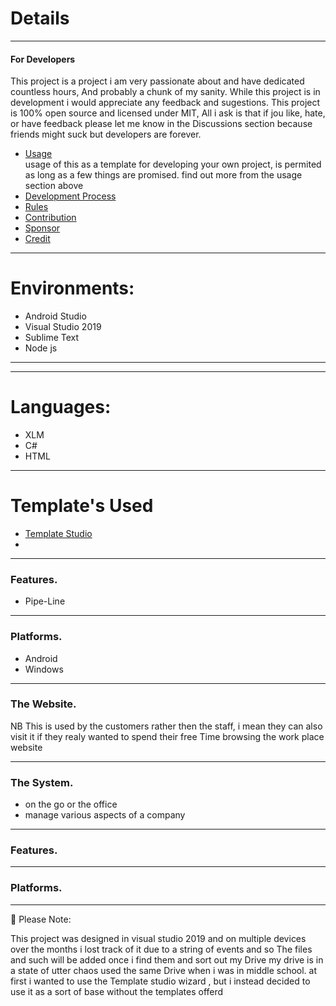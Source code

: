 # Details
-----------------------
#### For Developers
This project is a project i am very passionate about and have dedicated countless hours,
And probably a chunk of my sanity.
While this project is in development i would appreciate any feedback and sugestions.
This project is 100% open source and licensed under MIT,
All i ask is that if jou like, hate, or have feedback
please let me know in the Discussions section
because friends might suck but developers are forever.

* [Usage](https://github.com/DonovanSnow-Dev/Management-System/blob/main/documentation/Usage.md)      
 usage of this as a template for developing your own project,
 is permited as long as a few things are promised. find out more from the usage section above
* [Development Process](https://)
* [Rules](https://)  
* [Contribution](https://)                
* [Sponsor](https://)
* [Credit](https://)                  


---------------
# Environments:
* Android Studio 
* Visual Studio 2019
* Sublime Text
* Node js  
---------------

---------------
# Languages:
* XLM 
* C#
* HTML
---------------
# Template's Used
* [Template Studio]()
* 
---------------

### Features.
* Pipe-Line

---------------

### Platforms.
* Android
* Windows

---------------
### The Website.
NB
This is used by the customers rather then the staff, i mean they can also visit it if they realy wanted to spend their free
Time browsing the work place website 

---------------

### The System.
* on the go or the office 
* manage various aspects of a company   

---------------

### Features.

---------------

### Platforms.

---------------

:book: Please Note:

This project was designed in visual studio 2019 and on multiple devices
over the months i lost track of it due to a string of events and so
The files and such will be added once i find them and sort out my Drive
my drive is in a state of utter chaos used the same Drive when i was in middle school.
at first i wanted to use the Template studio wizard , but i instead decided to use it as a sort
of base without the templates offerd
